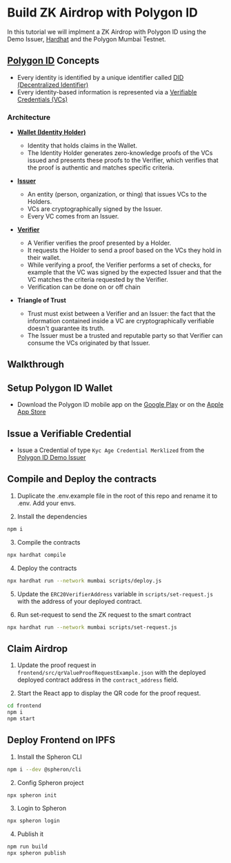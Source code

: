 # Build ZK Airdrop with Polygon ID

In this tutorial we will implment a ZK Airdrop with Polygon ID using the Demo Issuer, [Hardhat](https://hardhat.org/) and the Polygon Mumbai Testnet.

## [Polygon ID](https://0xpolygonid.github.io/tutorials/) Concepts

- Every identity is identified by a unique identifier called [DID (Decentralized Identifier)](https://www.w3.org/TR/did-core/)
- Every identity-based information is represented via a [Verifiable Credentials (VCs)](https://www.w3.org/TR/vc-data-model/)

### Architecture

- [**Wallet (Identity Holder)**](https://0xpolygonid.github.io/tutorials/wallet/wallet-overview/)
    - Identity that holds claims in the Wallet.
    - The Identity Holder generates zero-knowledge proofs of the VCs issued and presents these proofs to the Verifier, which verifies that the proof is authentic and matches specific criteria.
    
- [**Issuer**](https://0xpolygonid.github.io/tutorials/issuer/issuer-overview/)
    - An entity (person, organization, or thing) that issues VCs to the Holders.
    - VCs are cryptographically signed by the Issuer.
    - Every VC comes from an Issuer.

- [**Verifier**](https://0xpolygonid.github.io/tutorials/verifier/verifier-overview/)
    - A Verifier verifies the proof presented by a Holder.
    - It requests the Holder to send a proof based on the VCs they hold in their wallet.
    - While verifying a proof, the Verifier performs a set of checks, for example that the VC was signed by the expected Issuer and that the VC matches the criteria requested by the Verifier.
    - Verification can be done on or off chain

- **Triangle of Trust**
    - Trust must exist between a Verifier and an Issuer: the fact that the information contained inside a VC are cryptographically verifiable doesn't guarantee its truth.
    - The Issuer must be a trusted and reputable party so that Verifier can consume the VCs originated by that Issuer.

## Walkthrough

## Setup Polygon ID Wallet 

- Download the Polygon ID mobile app on the [Google Play](https://play.google.com/store/apps/details?id=com.polygonid.wallet) or on the [Apple App Store](https://apps.apple.com/us/app/polygon-id/id1629870183)

## Issue a Verifiable Credential

- Issue a Credential of type `Kyc Age Credential Merklized` from the [Polygon ID Demo Issuer](https://issuer-v2.polygonid.me/)

## Compile and Deploy the contracts

1. Duplicate the .env.example file in the root of this repo and rename it to .env. Add your envs.

2. Install the dependencies
```sh
npm i
```

3. Compile the contracts
```sh
npx hardhat compile
```

4. Deploy the contracts
```sh
npx hardhat run --network mumbai scripts/deploy.js
```

5. Update the `ERC20VerifierAddress` variable in ``scripts/set-request.js`` with the address of your deployed contract.

6. Run set-request to send the ZK request to the smart contract
```sh
npx hardhat run --network mumbai scripts/set-request.js
```

## Claim Airdrop

1. Update the proof request in ``frontend/src/qrValueProofRequestExample.json`` with the deployed deployed contract address in the `contract_address` field.

2. Start the React app to display the QR code for the proof request.
```sh
cd frontend
npm i
npm start
```

## Deploy Frontend on IPFS

1. Install the Spheron CLI
```sh
npm i --dev @spheron/cli
```

2. Config Spheron project
```sh
npx spheron init
```

3. Login to Spheron
```sh
npx spheron login
```

4. Publish it
```sh
npm run build
npx spheron publish
```
